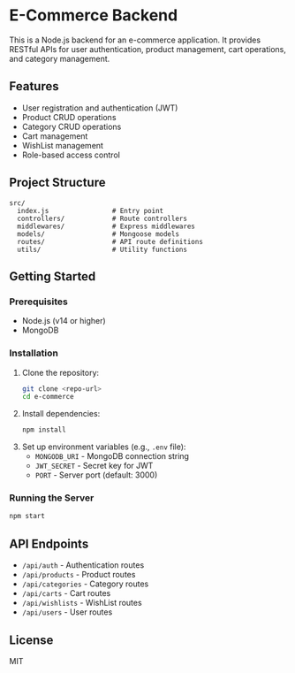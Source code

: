 # E-Commerce Backend

This is a Node.js backend for an e-commerce application. It provides RESTful APIs for user authentication, product management, cart operations, and category management.

## Features

- User registration and authentication (JWT)
- Product CRUD operations
- Category CRUD operations
- Cart management
- WishList management
- Role-based access control

## Project Structure

```
src/
  index.js                # Entry point
  controllers/            # Route controllers
  middlewares/            # Express middlewares
  models/                 # Mongoose models
  routes/                 # API route definitions
  utils/                  # Utility functions
```

## Getting Started

### Prerequisites

- Node.js (v14 or higher)
- MongoDB

### Installation

1. Clone the repository:
   ```bash
   git clone <repo-url>
   cd e-commerce
   ```
2. Install dependencies:
   ```bash
   npm install
   ```
3. Set up environment variables (e.g., `.env` file):
   - `MONGODB_URI` - MongoDB connection string
   - `JWT_SECRET` - Secret key for JWT
   - `PORT` - Server port (default: 3000)

### Running the Server

```bash
npm start
```

## API Endpoints

- `/api/auth` - Authentication routes
- `/api/products` - Product routes
- `/api/categories` - Category routes
- `/api/carts` - Cart routes
- `/api/wishlists` - WishList routes
- `/api/users` - User routes

## License

MIT

